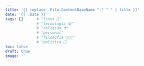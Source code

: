 ```yaml
---
title: '{{ replace .File.ContentBaseName "-" " " | title }}'
date: '{{ .Date }}'
tags: []      # "linux 🐧"
              # "tecnología 💻"
              # "religión ✝️"
              # "personal"
              # "filosofía 👨‍👩‍👦"
              # "política 📜"
toc: false
draft: true
image: ''
---
```

